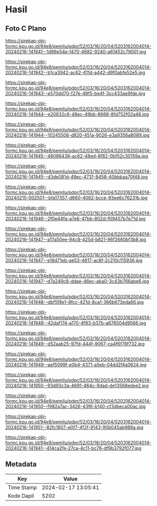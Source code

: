 # Hasil

## Foto C Plano

https://sirekap-obj-formc.kpu.go.id/94e8/pemilu/pdpr/52/03/16/20/04/5203162004014-20240216-141941--1d96e54e-f470-4682-9240-a61452c79001.jpg

https://sirekap-obj-formc.kpu.go.id/94e8/pemilu/pdpr/52/03/16/20/04/5203162004014-20240216-141942--b1ca3942-ac62-411d-a442-d9f0abfe52e5.jpg

https://sirekap-obj-formc.kpu.go.id/94e8/pemilu/pdpr/52/03/16/20/04/5203162004014-20240216-141943--e570dd70-f27e-48f5-be4f-3cc433ae9fde.jpg

https://sirekap-obj-formc.kpu.go.id/94e8/pemilu/pdpr/52/03/16/20/04/5203162004014-20240216-141944--e20832c6-48ec-49bb-8668-8fd752f02a46.jpg

https://sirekap-obj-formc.kpu.go.id/94e8/pemilu/pdpr/52/03/16/20/04/5203162004014-20240216-141944--10245508-d820-451a-9026-e3a9356a8089.jpg

https://sirekap-obj-formc.kpu.go.id/94e8/pemilu/pdpr/52/03/16/20/04/5203162004014-20240216-141945--48086438-ac62-48ed-8f82-0bf52c30159a.jpg

https://sirekap-obj-formc.kpu.go.id/94e8/pemilu/pdpr/52/03/16/20/04/5203162004014-20240216-141945--d3de081d-49ec-4731-8458-40bbbaa70f48.jpg

https://sirekap-obj-formc.kpu.go.id/94e8/pemilu/pdpr/52/03/16/20/04/5203162004014-20240215-002501--bfa17357-d660-4082-bcce-93ee6c76231b.jpg

https://sirekap-obj-formc.kpu.go.id/94e8/pemilu/pdpr/52/03/16/20/04/5203162004014-20240216-141946--2f0e44fa-a7e6-47bb-802d-f09457b7e71d.jpg

https://sirekap-obj-formc.kpu.go.id/94e8/pemilu/pdpr/52/03/16/20/04/5203162004014-20240216-141947--a17a50ee-94c8-425d-b821-96f2680bf3b8.jpg

https://sirekap-obj-formc.kpu.go.id/94e8/pemilu/pdpr/52/03/16/20/04/5203162004014-20240216-141947--e18d71eb-ae53-4617-ac8f-2c210c115936.jpg

https://sirekap-obj-formc.kpu.go.id/94e8/pemilu/pdpr/52/03/16/20/04/5203162004014-20240216-141947--d7a249c8-ddae-46ec-aba0-3c43b766abe6.jpg

https://sirekap-obj-formc.kpu.go.id/94e8/pemilu/pdpr/52/03/16/20/04/5203162004014-20240216-141948--dbf5f8e1-8fcc-421d-8ca1-366b673eda66.jpg

https://sirekap-obj-formc.kpu.go.id/94e8/pemilu/pdpr/52/03/16/20/04/5203162004014-20240216-141948--42daf174-a170-4f93-b37b-a676504d9566.jpg

https://sirekap-obj-formc.kpu.go.id/94e8/pemilu/pdpr/52/03/16/20/04/5203162004014-20240216-141949--d52aab25-97fd-444f-9067-ca4f6f76f732.jpg

https://sirekap-obj-formc.kpu.go.id/94e8/pemilu/pdpr/52/03/16/20/04/5203162004014-20240216-141949--aef5099f-e0b4-4371-a5eb-04dd2f4a0624.jpg

https://sirekap-obj-formc.kpu.go.id/94e8/pemilu/pdpr/52/03/16/20/04/5203162004014-20240216-141950--93d93c3a-4691-464c-9dad-de13568edee2.jpg

https://sirekap-obj-formc.kpu.go.id/94e8/pemilu/pdpr/52/03/16/20/04/5203162004014-20240216-141950--f982a7ac-3426-43f6-b140-cf3dbeca00ac.jpg

https://sirekap-obj-formc.kpu.go.id/94e8/pemilu/pdpr/52/03/16/20/04/5203162004014-20240216-141951--82fc1807-e0f7-4f2f-9143-90b045ab988a.jpg

https://sirekap-obj-formc.kpu.go.id/94e8/pemilu/pdpr/52/03/16/20/04/5203162004014-20240216-141941--414ca2fe-27ca-4c11-bc76-df9b3792f077.jpg


## Metadata

| Key        | Value               |
| ---------- | ------------------- |
| Time Stamp | 2024-02-17 13:05:41 |
| Kode Dapil | 5202                |



